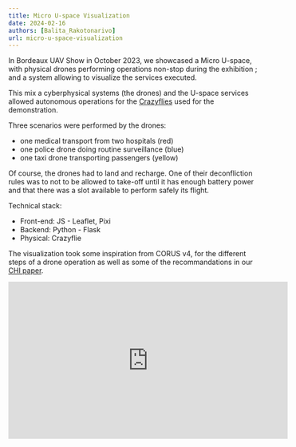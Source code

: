 ```yaml
---
title: Micro U-space Visualization
date: 2024-02-16
authors: [Balita_Rakotonarivo]
url: micro-u-space-visualization
---
```


In Bordeaux UAV Show in October 2023, we showcased a Micro U-space, with physical drones performing operations non-stop during the exhibition ; and a system allowing to visualize the services executed.

<!--more-->

This mix a cyberphysical systems (the drones) and the U-space services allowed autonomous operations for the 
<a href="https://www.bitcraze.io/products/crazyflie-2-1/" target="_blank">Crazyflies</a> used for the demonstration.

Three scenarios were performed by the drones:

- one medical transport from two hospitals (red)
- one police drone doing routine surveillance (blue)
- one taxi drone transporting passengers (yellow)

Of course, the drones had to land and recharge. One of their deconfliction rules was to not to be allowed to take-off until it has enough battery power and that there was a slot available to perform safely its  flight. 


Technical stack:

* Front-end: JS - Leaflet, Pixi
* Backend: Python - Flask
* Physical: Crazyflie

The visualization took some inspiration from CORUS v4, for the different steps of a drone operation as well as some of the recommandations in our <a href="https://dl.acm.org/doi/abs/10.1145/3544548.3581003" target="_blank">CHI paper</a>.


<div align="center">
<iframe width="560" height="315" src="https://www.youtube.com/embed/?v=ImDC9545-XA" title="Micro U-space Visualization" frameborder="0" allow="accelerometer; autoplay; clipboard-write; encrypted-media; gyroscope; picture-in-picture; web-share" allowfullscreen></iframe>
</div>
